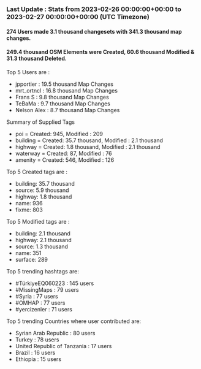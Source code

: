 ### Last Update : Stats from 2023-02-26 00:00:00+00:00 to 2023-02-27 00:00:00+00:00 (UTC Timezone)

#### 274 Users made 3.1 thousand changesets with 341.3 thousand map changes.
#### 249.4 thousand OSM Elements were Created, 60.6 thousand Modified & 31.3 thousand Deleted.

Top 5 Users are : 
- jpportier : 19.5 thousand Map Changes
- mrt_ortncl : 16.8 thousand Map Changes
- Frans S : 9.8 thousand Map Changes
- TeBaMa : 9.7 thousand Map Changes
- Nelson Alex : 8.7 thousand Map Changes

Summary of Supplied Tags
- poi = Created: 945, Modified : 209
- building = Created: 35.7 thousand, Modified : 2.1 thousand
- highway = Created: 1.8 thousand, Modified : 2.1 thousand
- waterway = Created: 87, Modified : 76
- amenity = Created: 546, Modified : 126


Top 5 Created tags are :
- building: 35.7 thousand
- source: 5.9 thousand
- highway: 1.8 thousand
- name: 936
- fixme: 803


Top 5 Modified tags are :
- building: 2.1 thousand
- highway: 2.1 thousand
- source: 1.3 thousand
- name: 351
- surface: 289


Top 5 trending hashtags are:
- #TürkiyeEQ060223 : 145 users
- #MissingMaps : 79 users
- #Syria : 77 users
- #OMHAP : 77 users
- #yercizenler : 71 users


Top 5 trending Countries where user contributed are:
- Syrian Arab Republic : 80 users
- Turkey : 78 users
- United Republic of Tanzania : 17 users
- Brazil : 16 users
- Ethiopia : 15 users

